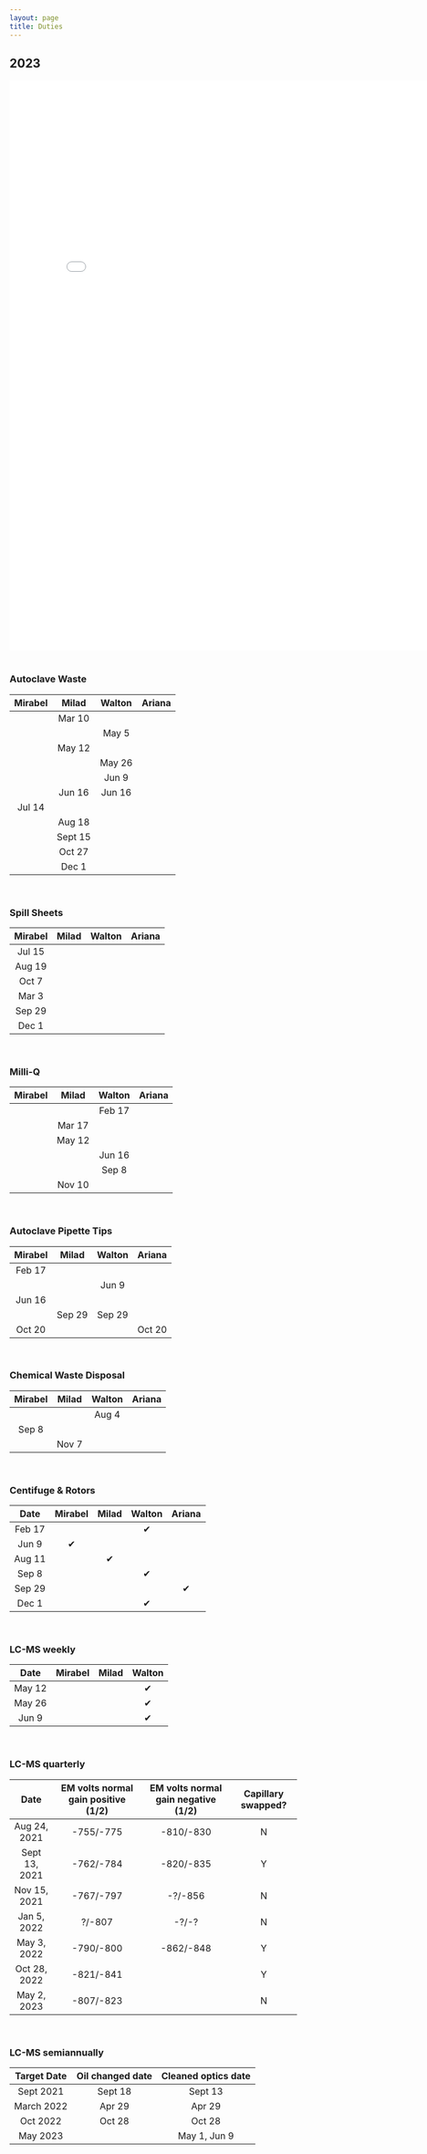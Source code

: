 ```yaml
---
layout: page
title: Duties
---
```


## 2023

<embed src="/Lab_Duties_2021.pdf" width="800px" height="1000px" /><br/><br/>


### **Autoclave Waste**
<table>
  <thead>
    <tr>
      <th>Mirabel</th>
      <th>Milad</th>
      <th>Walton</th>
      <th>Ariana</th>
    </tr>
  </thead>
  <tbody>
    <tr>
      <td align="center"></td>
      <td align="center">Mar 10</td>
      <td align="center"></td>
    </tr>
    <tr>
      <td align="center"></td>
      <td align="center"></td>
      <td align="center">May 5</td>
    </tr>
    <tr>
      <td align="center"></td>
      <td align="center">May 12</td>
      <td align="center"></td>
    </tr>
    <tr>
      <td align="center"></td>
      <td align="center"></td>
      <td align="center">May 26</td>
    </tr>
    <tr>
      <td align="center"></td>
      <td align="center"></td>
      <td align="center">Jun 9</td>
    </tr>
    <tr>
      <td align="center"></td>
      <td align="center">Jun 16</td>
      <td align="center">Jun 16</td>
    </tr>
    <tr>
      <td align="center">Jul 14</td>
      <td align="center"></td>
      <td align="center"></td>
    </tr>
    <tr>
      <td align="center"></td>
      <td align="center">Aug 18</td>
      <td align="center"></td>
    </tr>
    <tr>
      <td align="center"></td>
      <td align="center">Sept 15</td>
      <td align="center"></td>
    </tr>
    <tr>
      <td align="center"></td>
      <td align="center">Oct 27</td>
      <td align="center"></td>
    </tr>
    <tr>
      <td align="center"></td>
      <td align="center">Dec 1</td>
      <td align="center"></td>
    </tr>
    </tbody>
  </table>
<br/>

### **Spill Sheets**
<table>
  <thead>
    <tr>
      <th>Mirabel</th>
      <th>Milad</th>
      <th>Walton</th>
      <th>Ariana</th>
    </tr>
  </thead>
  <tbody>
    <tr>
      <td align="center">Jul 15</td>
      <td align="center"></td>
      <td align="center"></td>
    </tr>
    <tr>
      <td align="center">Aug 19</td>
      <td align="center"></td>
      <td align="center"></td>
    </tr>
    <tr>
      <td align="center">Oct 7</td>
      <td align="center"></td>
      <td align="center"></td>
    </tr>
    <tr>
      <td align="center">Mar 3</td>
      <td align="center"></td>
      <td align="center"></td>
    </tr>
    <tr>
      <td align="center">Sep 29</td>
      <td align="center"></td>
      <td align="center"></td>
      <td align="center"></td>
    </tr>
    <tr>
      <td align="center">Dec 1</td>
      <td align="center"></td>
      <td align="center"></td>
      <td align="center"></td>
    </tr>
    </tbody>
  </table>
<br/>


### **Milli-Q**
<table>
  <thead>
    <tr>
      <th>Mirabel</th>
      <th>Milad</th>
      <th>Walton</th>
      <th>Ariana</th>
    </tr>
  </thead>
  <tbody>
    <tr>
      <td align="center"></td>
      <td align="center"></td>
      <td align="center">Feb 17</td>
    </tr>
    <tr>
      <td align="center"></td>
      <td align="center">Mar 17</td>
      <td align="center"></td>
    </tr>
    <tr>
      <td align="center"></td>
      <td align="center">May 12</td>
      <td align="center"></td>
    </tr>
    <tr>
      <td align="center"></td>
      <td align="center"></td>
      <td align="center">Jun 16</td>
    </tr>
    <tr>
      <td align="center"></td>
      <td align="center"></td>
      <td align="center">Sep 8</td>
    </tr>
    <tr>
      <td align="center"></td>
      <td align="center">Nov 10</td>
      <td align="center"></td>
    </tr>
    </tbody>
  </table>
<br/>


### **Autoclave Pipette Tips**
<table>
  <thead>
    <tr>
      <th>Mirabel</th>
      <th>Milad</th>
      <th>Walton</th>
      <th>Ariana</th>
    </tr>
  </thead>
  <tbody>
    <tr>
      <td align="center">Feb 17</td>
      <td align="center"></td>
      <td align="center"></td>
    </tr>
    <tr>
      <td align="center"></td>
      <td align="center"></td>
      <td align="center">Jun 9</td>
    </tr>
    <tr>
      <td align="center">Jun 16</td>
      <td align="center"></td>
      <td align="center"></td>
    </tr>
    <tr>
      <td align="center"></td>
      <td align="center">Sep 29</td>
      <td align="center">Sep 29</td>
      <td align="center"></td>
    </tr>
    <tr>
      <td align="center">Oct 20</td>
      <td align="center"></td>
      <td align="center"></td>
      <td align="center">Oct 20</td>
    </tr>
    </tbody>
  </table>
<br/>



### **Chemical Waste Disposal**
<table>
  <thead>
    <tr>
      <th>Mirabel</th>
      <th>Milad</th>
      <th>Walton</th>
      <th>Ariana</th>
    </tr>
  </thead>
  <tbody>
    <tr>
      <td align="center"></td>
      <td align="center"></td>
      <td align="center">Aug 4</td>
    </tr>
    <tr>
      <td align="center">Sep 8</td>
      <td align="center"></td>
      <td align="center"></td>
    </tr>
    <tr>
      <td align="center"></td>
      <td align="center">Nov 7</td>
      <td align="center"></td>
    </tr>
    </tbody>
  </table>
<br/>


### **Centifuge & Rotors**
<table>
  <thead>
    <tr>
    <th>Date</th>
      <th>Mirabel</th>
      <th>Milad</th>
      <th>Walton</th>
      <th>Ariana</th>
    </tr>
  </thead>
  <tbody>
    <tr>
      <td align="center">Feb 17</td>
      <td align="center"></td>
      <td align="center"></td>
      <td align="center">&#x2714;</td>
    </tr>
    <tr>
      <td align="center">Jun 9</td>
      <td align="center">&#x2714;</td>
      <td align="center"></td>
      <td align="center"></td>
    </tr>
    <tr>
      <td align="center">Aug 11</td>
      <td align="center"></td>
      <td align="center">&#x2714;</td>
      <td align="center"></td>
    </tr>
    <tr>
      <td align="center">Sep 8</td>
      <td align="center"></td>
      <td align="center"></td>
      <td align="center">&#x2714;</td>
    </tr>
    <tr>
      <td align="center">Sep 29</td>
      <td align="center"></td>
      <td align="center"></td>
      <td align="center"></td>
      <td align="center">&#x2714;</td>
    </tr>
    <tr>
      <td align="center">Dec 1</td>
      <td align="center"></td>
      <td align="center"></td>
      <td align="center">&#x2714;</td>
      <td align="center"></td>
    </tr>
    </tbody>
  </table>
<br/>


### **LC-MS weekly**
<table>
  <thead>
    <tr>
    <th>Date</th>
      <th>Mirabel</th>
      <th>Milad</th>
      <th>Walton</th>
    </tr>
  </thead>
  <tbody>
<tr>
  <td align="center">May 12</td>
  <td align="center"></td>
  <td align="center"></td>
  <td align="center">&#x2714;</td>
</tr>
<tr>
  <td align="center">May 26</td>
  <td align="center"></td>
  <td align="center"></td>
  <td align="center">&#x2714;</td>
</tr>
<tr>
  <td align="center">Jun 9</td>
  <td align="center"></td>
  <td align="center"></td>
  <td align="center">&#x2714;</td>
</tr>
    </tbody>
  </table>
<br/>


### **LC-MS quarterly**
<table>
  <thead>
    <tr>
    <th>Date</th>
      <th>EM volts normal gain positive (1/2)</th>
      <th>EM volts normal gain negative (1/2)</th>
      <th>Capillary swapped?</th>
    </tr>
  </thead>
  <tbody>
    <tr>
      <td align="center">Aug 24, 2021</td>
      <td align="center">-755/-775</td>
      <td align="center">-810/-830</td>
      <td align="center">N</td>
    </tr>
    <tr>
      <td align="center">Sept 13, 2021</td>
      <td align="center">-762/-784</td>
      <td align="center">-820/-835</td>
      <td align="center">Y</td>
    </tr>
    <tr>
      <td align="center">Nov 15, 2021</td>
      <td align="center">-767/-797</td>
      <td align="center">-?/-856</td>
      <td align="center">N</td>
    </tr>
    <tr>
      <td align="center">Jan 5, 2022</td>
      <td align="center">?/-807</td>
      <td align="center">-?/-?</td>
      <td align="center">N</td>
    </tr>
    <tr>
      <td align="center">May 3, 2022</td>
      <td align="center">-790/-800</td>
      <td align="center">-862/-848</td>
      <td align="center">Y</td>
    </tr>
    <tr>
      <td align="center">Oct 28, 2022</td>
      <td align="center">-821/-841</td>
      <td align="center"></td>
      <td align="center">Y</td>
    </tr>
    <tr>
      <td align="center">May 2, 2023</td>
      <td align="center">-807/-823</td>
      <td align="center"></td>
      <td align="center">N</td>
    </tr>
    </tbody>
  </table>
<br/>


### **LC-MS semiannually**
<table>
  <thead>
    <tr>
    <th>Target Date</th>
      <th>Oil changed date</th>
      <th>Cleaned optics date</th>
    </tr>
  </thead>
  <tbody>
    <tr>
      <td align="center">Sept 2021</td>
      <td align="center">Sept 18</td>
      <td align="center">Sept 13</td>
    </tr>
    <tr>
      <td align="center">March 2022</td>
      <td align="center">Apr 29</td>
      <td align="center">Apr 29</td>
    </tr>
    <tr>
      <td align="center">Oct 2022</td>
      <td align="center">Oct 28</td>
      <td align="center">Oct 28</td>
    </tr>
    <tr>
      <td align="center">May 2023</td>
      <td align="center"></td>
      <td align="center">May 1, Jun 9</td>
    </tr>
    </tbody>
  </table>
<br/>

